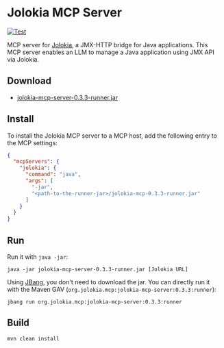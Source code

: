 # Jolokia MCP Server

[![Test](https://github.com/jolokia/jolokia-mcp-server/actions/workflows/test.yaml/badge.svg)](https://github.com/jolokia/jolokia-mcp-server/actions/workflows/test.yaml)

MCP server for [Jolokia](https://jolokia.org/), a JMX-HTTP bridge for Java applications. This MCP server enables an LLM to manage a Java application using JMX API via Jolokia.

## Download

- [jolokia-mcp-server-0.3.3-runner.jar](https://github.com/jolokia/jolokia-mcp-server/releases/download/v0.3.3/jolokia-mcp-server-0.3.3-runner.jar)

## Install

To install the Jolokia MCP server to a MCP host, add the following entry to the MCP settings:

```json
{
  "mcpServers": {
    "jolokia": {
      "command": "java",
      "args": [
        "-jar",
        "<path-to-the-runner-jar>/jolokia-mcp-0.3.3-runner.jar"
      ]
    }
  }
}
```

## Run

Run it with `java -jar`:

```console
java -jar jolokia-mcp-server-0.3.3-runner.jar [Jolokia URL]
```

Using [JBang](https://www.jbang.dev/), you don't need to download the jar. You can directly run it with the Maven GAV (`org.jolokia.mcp:jolokia-mcp-server:0.3.3:runner`):

```console
jbang run org.jolokia.mcp:jolokia-mcp-server:0.3.3:runner
```

## Build

```console
mvn clean install
```
